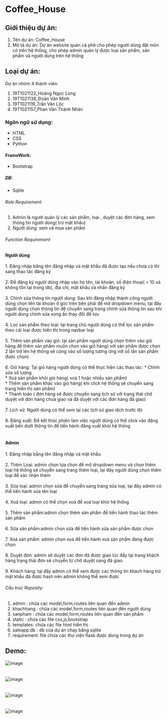 # Coffee_House

## Giới thiệu dự án:
1. Tên dự án: Coffee_House
2. Mô tả dự án: Dự án website quán cà phê cho phép người dùng đặt món có trên hệ thống, cho phép admin quản lý được loại sản phẩm, sản phẩm và người dùng trên hệ thống
## Loại dự án:
Dự án nhóm 4 thành viên:
1. 19T1021122_Hoàng Ngọc Long
2. 19T1021138_Đoàn Văn Minh
3. 19T1021119_Trần Văn Lộc
3. 19T1021157_Phan Văn Thành Nhân

### Ngôn ngữ sử dụng:
* HTML
* CSS
* Python

#### FrameWork:
* Bootstrap

##### DB: 
* Sqlite

###### Role Requirement
1. Admin là người quản lý các sản phẩm, loại , duyệt các đơn hàng, xem thông tin người dùng( trừ mật khẩu)
2. Người dùng: xem và mua sản phẩm
###### Function Requirement
<h4>Người dùng</h4>
1. Đăng nhập bằng tên đăng nhập và mật khẩu đã được tạo nếu chưa có thì sang thao tác đăng ký<br><br>
2. Để đăng ký người dùng nhập vào họ tên, tài khoản, số điện thoại( = 10 và không tồn tại trong db), địa chỉ, mật khẩu và nhấn đăng ký<br><br>
3. Chỉnh sửa thông tin người dùng: Sau khi đăng nhập thành công người dùng chọn tên tài khoản ở góc trên bên phải để mở dropdown menu, tại đây người dùng chọn thông tin để chuyển sang trang chỉnh sửa thông tin
sau khi người dùng chỉnh sửa xong ấn thay đổi để lưu<br><br>
4. Lọc sản phẩm theo loại: tại trang chủ người dùng có thể lọc sản phẩm theo cái loại được hiển thị trong navbar loại<br><br>
5. Thêm sản phẩm vào giỏ: tại sản phẩm người dùng chọn thêm vào giỏ hàng để thêm sản phẩm muốn chọn vào giỏ hàng( với sản phẩm được chọn 2 lần trở lên hệ thống sẽ cộng vào số lượng tương ứng với số lần sản phẩm được chọn)<br><br>
6. Giỏ hàng: Tại giỏ hàng người dùng có thể thực hiện các thao tác:
* Chỉnh sửa số lượng<br>
* Xoá sản phẩm khỏi giỏ hàng( xoá 1 hoặc nhiều sản phẩm)<br>
* Thêm sản phẩm khác vào giỏ hàng( khi click hệ thống sẽ chuyển sang trang hiển thị sản phẩm)<br>
* Thanh toán ( đơn hàng sẽ được chuyển sang lịch sử với trạng thái chờ duyệt với đơn hàng chưa giao và đã duyệt với các đơn hàng đã giao)<br><br>
7. Lịch sử: Người dùng có thể xem lại các lịch sử giao dịch trước đó<br><br>
8. Đăng xuất: Để kết thúc phiên làm việc người dùng có thể click vào đăng xuất bên dưới thông tin để tiến hành đăng xuất khỏi hệ thống<br><br>
<h4>Admin</h4>
1. Đăng nhập bằng tên đăng nhập và mật khẩu<br><br>
2. Thêm Loại: admin chọn lựa chọn để mở dropdown menu và chọn thêm loại hệ thống sẽ chuyển sang trang thêm loại, tại đây người dùng chọn thêm loại để xác nhận thêm<br><br>
3. Sửa loại: admin chọn sửa để chuyển sang trang sửa loại, tại đây admin có thể tiến hành sửa tên loại<br><br>
4. Xoá loại: admin có thể chọn xoá để xoá loại khỏi hệ thống<br><br>
5. Thêm sản phẩm:admin chọn thêm sản phẩm để tiến hành thao tác thêm sản phẩm <br><br>
6. Sửa sản phầm:admin chọn sửa để tiến hành sửa sản phẩm được chọn <br><br>
7. Xoá sản phẩm: admin chọn xoá để tiến hành xoá sản phẩm đang được chọn <br><br>
8. Duyệt đơn: admin sẽ duyệt các đơn đã được giao lúc đấy tại trang khách hàng trạng thái đơn sẽ chuyển từ chờ duyệt sang đã giao<br><br>
9. Khách hàng: tại đây admin có thể xem được các thông tin khách hàng trừ mật khẩu đã được hash nên admin không thể xem được

###### Cấu trúc Reposity:
1. admin : chứa các model,form,routes liên quan đến admin
2. khachhang : chứa các model,form,routes liên quan đến người dùng
3. sanpham : chứa các model,form,routes liên quan đến sản phẩm
4. static : chứa các file css,js,bootstrap
5. templates: chứa các file html hiển thị
6. saleapp.db : db của dự án chạy bằng sqlite
7. requirement: file chứa các thư viện flask được dùng trong dự án

## Demo:
![image](https://user-images.githubusercontent.com/109198894/210400126-755ef849-14a2-4728-8623-32a7282f7a4c.png)
<br><br><br>
![image](https://user-images.githubusercontent.com/109198894/210400403-3512fb19-9fd9-401e-8f75-05ccee1c8305.png)
<br><br><br>
![image](https://user-images.githubusercontent.com/109198894/210400501-2286b23e-d2f2-4375-afb9-cd6d0b7e79bb.png)
<br><br><br>
![image](https://user-images.githubusercontent.com/109198894/210400644-0e98d2ba-c2d5-4322-b083-c1ec538d0c50.png)
